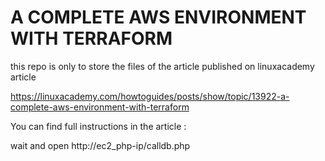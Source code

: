 # A COMPLETE AWS ENVIRONMENT WITH TERRAFORM
this repo is only to store the files of the article published on linuxacademy article

https://linuxacademy.com/howtoguides/posts/show/topic/13922-a-complete-aws-environment-with-terraform

You can find full instructions in the article :


wait and open http://ec2_php-ip/calldb.php
